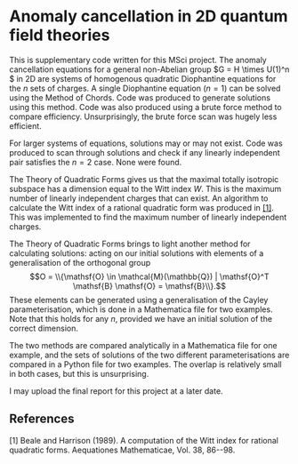 # Anomaly cancellation in 2D quantum field theories

This is supplementary code written for this MSci project. The anomaly cancellation equations for a general non-Abelian group $G = H \times U(1)^n $
in 2D are systems of homogenous quadratic Diophantine equations for the $n$ sets of charges.
A single Diophantine equation ($n=1$) can be solved using the Method of Chords. Code was produced to generate solutions using this method. Code was also produced
using a brute force method to compare efficiency. Unsurprisingly, the brute force scan was hugely less efficient.

For larger systems of equations, solutions may or may not exist. Code was produced to scan through solutions and check if any linearly independent pair
satisfies the $n=2$ case. None were found.

The Theory of Quadratic Forms gives us that the maximal totally isotropic subspace has a dimension equal to the Witt index $W$. This is the maximum number
of linearly independent charges that can exist. An algorithm to calculate the Witt index of a rational quadratic form was produced in [[1]](#1). 
This was implemented to find the maximum number of linearly independent charges.

The Theory of Quadratic Forms brings to light another method for calculating solutions: acting on our initial solutions with elements of a generalisation
of the orthogonal group $$O = \\{\mathsf{O} \in \mathcal{M}(\mathbb{Q}) | \mathsf{O}^T \mathsf{B} \mathsf{O} = \mathsf{B}\\}.$$ These elements can be generated
using a generalisation of the Cayley parameterisation, which is done in a Mathematica file for two examples. Note that this holds for any $n$, provided we
have an initial solution of the correct dimension.

The two methods are compared analytically in a Mathematica file for one example, and the sets of solutions of the two different parameterisations are compared
in a Python file for two examples. The overlap is relatively small in both cases, but this is unsurprising.

I may upload the final report for this project at a later date.






## References
<a id="1">[1]</a> 
Beale and Harrison (1989). 
A computation of the Witt index for rational quadratic forms.
Aequationes Mathematicae, Vol. 38, 86--98.
